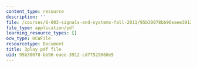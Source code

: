 ```yaml
---
content_type: resource
description: ''
file: /courses/6-003-signals-and-systems-fall-2011/95b30078bb96eaee3912cd77529068e5_K3OFb7RlbVE.pdf
file_type: application/pdf
learning_resource_types: []
ocw_type: OCWFile
resourcetype: Document
title: 3play pdf file
uid: 95b30078-bb96-eaee-3912-cd77529068e5
---
```

